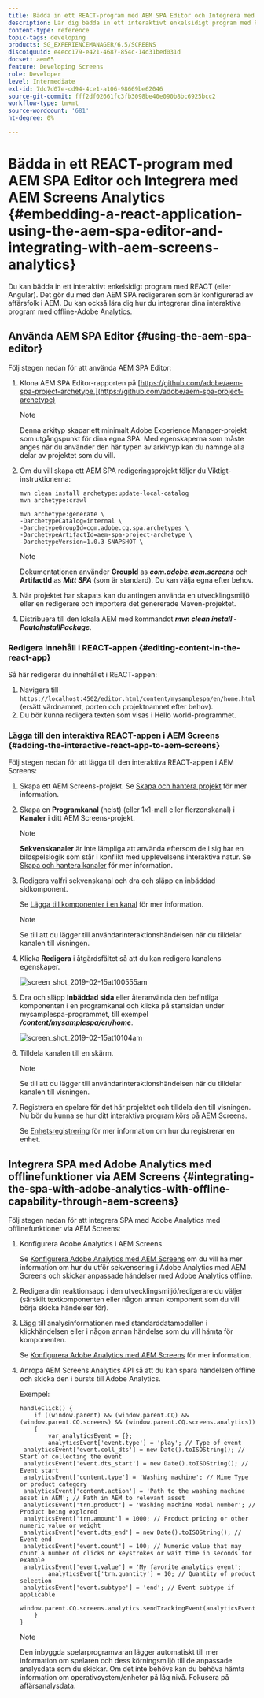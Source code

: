 ```yaml
---
title: Bädda in ett REACT-program med AEM SPA Editor och Integrera med AEM Screens Analytics
description: Lär dig bädda in ett interaktivt enkelsidigt program med REACT (eller Angular) med AEM SPA.
content-type: reference
topic-tags: developing
products: SG_EXPERIENCEMANAGER/6.5/SCREENS
discoiquuid: e4ecc179-e421-4687-854c-14d31bed031d
docset: aem65
feature: Developing Screens
role: Developer
level: Intermediate
exl-id: 7dc7d07e-cd94-4ce1-a106-98669be62046
source-git-commit: fff2df02661fc3fb3098be40e090b8bc6925bcc2
workflow-type: tm+mt
source-wordcount: '681'
ht-degree: 0%

---
```


# Bädda in ett REACT-program med AEM SPA Editor och Integrera med AEM Screens Analytics {#embedding-a-react-application-using-the-aem-spa-editor-and-integrating-with-aem-screens-analytics}

Du kan bädda in ett interaktivt enkelsidigt program med REACT (eller Angular). Det gör du med den AEM SPA redigeraren som är konfigurerad av affärsfolk i AEM. Du kan också lära dig hur du integrerar dina interaktiva program med offline-Adobe Analytics.

## Använda AEM SPA Editor {#using-the-aem-spa-editor}

Följ stegen nedan för att använda AEM SPA Editor:

1. Klona AEM SPA Editor-rapporten på [https://github.com/adobe/aem-spa-project-archetype.](https://github.com/adobe/aem-spa-project-archetype)

   >[!NOTE]
   >
   >Denna arkityp skapar ett minimalt Adobe Experience Manager-projekt som utgångspunkt för dina egna SPA. Med egenskaperna som måste anges när du använder den här typen av arkivtyp kan du namnge alla delar av projektet som du vill.

1. Om du vill skapa ett AEM SPA redigeringsprojekt följer du Viktigt-instruktionerna:

   ```
   mvn clean install archetype:update-local-catalog
   mvn archetype:crawl
   
   mvn archetype:generate \
   -DarchetypeCatalog=internal \
   -DarchetypeGroupId=com.adobe.cq.spa.archetypes \
   -DarchetypeArtifactId=aem-spa-project-archetype \
   -DarchetypeVersion=1.0.3-SNAPSHOT \
   ```

   >[!NOTE]
   >
   >Dokumentationen använder **GroupId** as ***com.adobe.aem.screens*** och **ArtifactId** as ***Mitt SPA*** (som är standard). Du kan välja egna efter behov.

1. När projektet har skapats kan du antingen använda en utvecklingsmiljö eller en redigerare och importera det genererade Maven-projektet.
1. Distribuera till den lokala AEM med kommandot ***mvn clean install -PautoInstallPackage***.

### Redigera innehåll i REACT-appen {#editing-content-in-the-react-app}

Så här redigerar du innehållet i REACT-appen:

1. Navigera till `https://localhost:4502/editor.html/content/mysamplespa/en/home.html` (ersätt värdnamnet, porten och projektnamnet efter behov).
1. Du bör kunna redigera texten som visas i Hello world-programmet.

### Lägga till den interaktiva REACT-appen i AEM Screens {#adding-the-interactive-react-app-to-aem-screens}

Följ stegen nedan för att lägga till den interaktiva REACT-appen i AEM Screens:

1. Skapa ett AEM Screens-projekt. Se [Skapa och hantera projekt](creating-a-screens-project.md) för mer information.
1. Skapa en **Programkanal** (helst) (eller 1x1-mall eller flerzonskanal) i **Kanaler** i ditt AEM Screens-projekt.

   >[!NOTE]
   >**Sekvenskanaler** är inte lämpliga att använda eftersom de i sig har en bildspelslogik som står i konflikt med upplevelsens interaktiva natur.
   >Se [Skapa och hantera kanaler](managing-channels.md) för mer information.

1. Redigera valfri sekvenskanal och dra och släpp en inbäddad sidkomponent.

   Se [Lägga till komponenter i en kanal](adding-components-to-a-channel.md) för mer information.

   >[!NOTE]
   >
   >Se till att du lägger till användarinteraktionshändelsen när du tilldelar kanalen till visningen.

1. Klicka **Redigera** i åtgärdsfältet så att du kan redigera kanalens egenskaper.

   ![screen_shot_2019-02-15at100555am](assets/screen_shot_2019-02-15at100555am.png)

1. Dra och släpp **Inbäddad sida** eller återanvända den befintliga komponenten i en programkanal och klicka på startsidan under mysamplespa-programmet, till exempel ***/content/mysamplespa/en/home***.

   ![screen_shot_2019-02-15at10104am](assets/screen_shot_2019-02-15at101104am.png)

1. Tilldela kanalen till en skärm.

   >[!NOTE]
   >Se till att du lägger till användarinteraktionshändelsen när du tilldelar kanalen till visningen.

1. Registrera en spelare för det här projektet och tilldela den till visningen. Nu bör du kunna se hur ditt interaktiva program körs på AEM Screens.

   Se [Enhetsregistrering](device-registration.md) för mer information om hur du registrerar en enhet.

## Integrera SPA med Adobe Analytics med offlinefunktioner via AEM Screens {#integrating-the-spa-with-adobe-analytics-with-offline-capability-through-aem-screens}

Följ stegen nedan för att integrera SPA med Adobe Analytics med offlinefunktioner via AEM Screens:

1. Konfigurera Adobe Analytics i AEM Screens.

   Se [Konfigurera Adobe Analytics med AEM Screens](configuring-adobe-analytics-aem-screens.md) om du vill ha mer information om hur du utför sekvensering i Adobe Analytics med AEM Screens och skickar anpassade händelser med Adobe Analytics offline.

1. Redigera din reaktionsapp i den utvecklingsmiljö/redigerare du väljer (särskilt textkomponenten eller någon annan komponent som du vill börja skicka händelser för).
1. Lägg till analysinformationen med standarddatamodellen i klickhändelsen eller i någon annan händelse som du vill hämta för komponenten.

   Se [Konfigurera Adobe Analytics med AEM Screens](configuring-adobe-analytics-aem-screens.md) för mer information.

1. Anropa AEM Screens Analytics API så att du kan spara händelsen offline och skicka den i bursts till Adobe Analytics.

   Exempel:

   ```
   handleClick() {
       if ((window.parent) && (window.parent.CQ) && (window.parent.CQ.screens) && (window.parent.CQ.screens.analytics))
       {
           var analyticsEvent = {};
           analyticsEvent['event.type'] = 'play'; // Type of event
    analyticsEvent['event.coll_dts'] = new Date().toISOString(); // Start of collecting the event
    analyticsEvent['event.dts_start'] = new Date().toISOString(); // Event start
    analyticsEvent['content.type'] = 'Washing machine'; // Mime Type or product category
    analyticsEvent['content.action'] = 'Path to the washing machine asset in AEM'; // Path in AEM to relevant asset
    analyticsEvent['trn.product'] = 'Washing machine Model number'; // Product being explored
    analyticsEvent['trn.amount'] = 1000; // Product pricing or other numeric value or weight
    analyticsEvent['event.dts_end'] = new Date().toISOString(); // Event end
    analyticsEvent['event.count'] = 100; // Numeric value that may count a number of clicks or keystrokes or wait time in seconds for example
    analyticsEvent['event.value'] = 'My favorite analytics event';
           analyticsEvent['trn.quantity'] = 10; // Quantity of product selection
    analyticsEvent['event.subtype'] = 'end'; // Event subtype if applicable
    window.parent.CQ.screens.analytics.sendTrackingEvent(analyticsEvent);
       }
   }
   ```

   >[!NOTE]
   >
   >Den inbyggda spelarprogramvaran lägger automatiskt till mer information om spelaren och dess körningsmiljö till de anpassade analysdata som du skickar. Om det inte behövs kan du behöva hämta information om operativsystem/enheter på låg nivå. Fokusera på affärsanalysdata.
